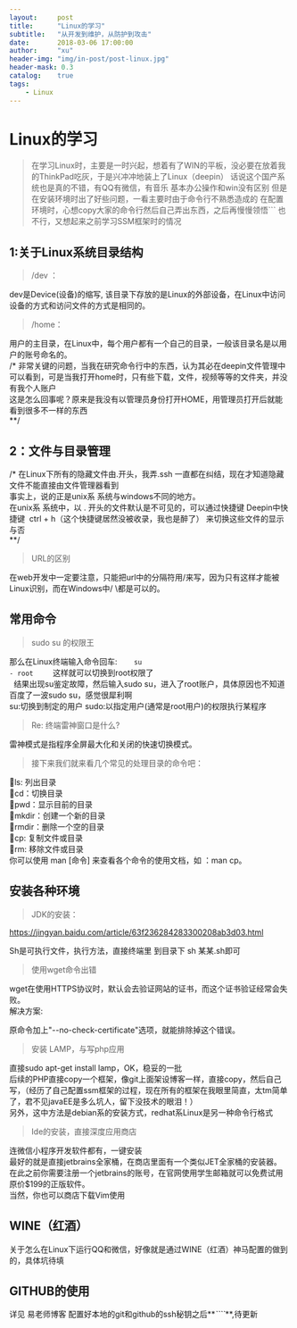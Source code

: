 ```yaml
---
layout:     post
title:      "Linux的学习"
subtitle:   "从开发到维护，从防护到攻击"
date:       2018-03-06 17:00:00
author:     "xu"
header-img: "img/in-post/post-linux.jpg"
header-mask: 0.3
catalog:    true
tags:
    - Linux
---
```

# Linux的学习
> 在学习Linux时，主要是一时兴起，想着有了WIN的平板，没必要在放着我的ThinkPad吃灰，于是兴冲冲地装上了Linux（deepin）
话说这个国产系统也是真的不错，有QQ有微信，有音乐
基本办公操作和win没有区别
但是在安装环境时出了好些问题，一看主要时由于命令行不熟悉造成的
在配置环境时，心想copy大家的命令行然后自己弄出东西，之后再慢慢领悟```
也不行，又想起来之前学习SSM框架时的情况


## 1:关于Linux系统目录结构


> /dev ：

dev是Device(设备)的缩写, 该目录下存放的是Linux的外部设备，在Linux中访问设备的方式和访问文件的方式是相同的。
> /home：

用户的主目录，在Linux中，每个用户都有一个自己的目录，一般该目录名是以用户的账号命名的。<br>
/* 非常关键的问题，当我在研究命令行中的东西，认为其必在deepin文件管理中可以看到，可是当我打开home时，只有些下载，文件，视频等等的文件夹，并没有我个人账户<br>
这是怎么回事呢？原来是我没有以管理员身份打开HOME，用管理员打开后就能看到很多不一样的东西<br>**/
## 2：文件与目录管理
/* 在Linux下所有的隐藏文件由.开头，我弄.ssh 一直都在纠结，现在才知道隐藏文件不能直接由文件管理器看到<br>
事实上，说的正是unix系 系统与windows不同的地方。<br>
在unix系 系统中，以 . 开头的文件默认是不可见的，可以通过快捷键 
Deepin中快捷键  ctrl + h（这个快捷键居然没被收录，我也是醉了）
来切换这些文件的显示与否<br>
**/<br>
> URL的区别

在web开发中一定要注意，只能把url中的分隔符用/来写，因为只有这样才能被Linux识别，而在Windows中/  \都是可以的。

## 常用命令
> sudo su 的权限王

那么在Linux终端输入命令回车: 　<code>　su - root </code>　　这样就可以切换到root权限了<br> 
结果出现su鉴定故障，然后输入sudo su，进入了root账户，具体原因也不知道<br>
百度了一波sudo su，感觉很犀利啊<br>
su:切换到制定的用户 sudo:以指定用户(通常是root用户)的权限执行某程序<br>

> Re: 终端雷神窗口是什么?

雷神模式是指程序全屏最大化和关闭的快速切换模式。

> 接下来我们就来看几个常见的处理目录的命令吧：

ls: 列出目录<br>
cd：切换目录<br>
pwd：显示目前的目录<br>
mkdir：创建一个新的目录<br>
rmdir：删除一个空的目录<br>
cp: 复制文件或目录<br>
rm: 移除文件或目录<br>
你可以使用 man [命令] 来查看各个命令的使用文档，如 ：man cp。
## 安装各种环境

> JDK的安装：

https://jingyan.baidu.com/article/63f236284283300208ab3d03.html

Sh是可执行文件，执行方法，直接终端里 到目录下 sh 某某.sh即可


> 使用wget命令出错

wget在使用HTTPS协议时，默认会去验证网站的证书，而这个证书验证经常会失败。<br>
解决方案:

原命令加上"--no-check-certificate"选项，就能排除掉这个错误。


> 安装 LAMP，与写php应用

直接sudo apt-get  install   lamp，OK，稳妥的一批<br>
后续的PHP直接copy一个框架，像git上面架设博客一样，直接copy，然后自己写，（经历了自己配置ssm框架的过程，现在所有的框架在我眼里简直，太tm简单了，君不见javaEE是多么坑人，留下没技术的眼泪！）<br>
另外，这中方法是debian系的安装方式，redhat系Linux是另一种命令行格式
> Ide的安装，直接深度应用商店

连微信小程序开发软件都有，一键安装<br>
最好的就是直接jetbrains全家桶，在商店里面有一个类似JET全家桶的安装器。<br>
在此之前你需要注册一个jetbrains的账号，在官网使用学生邮箱就可以免费试用原价$199的正版软件。<br>
当然，你也可以商店下载Vim使用

## WINE（红酒）
关于怎么在Linux下运行QQ和微信，好像就是通过WINE（红酒）神马配置的做到的，具体坑待填
## GITHUB的使用
详见 易老师博客 
配置好本地的git和github的ssh秘钥之后**_````_**,待更新
